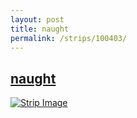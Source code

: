 ```yaml
---
layout: post
title: naught
permalink: /strips/100403/
---
```


## [naught](/strips/100403/)

<a href='../images/ph100403.jpg'><img src='../images/ph100403.jpg' alt='Strip Image' /></a>


<!-- include copyright-strip.html -->